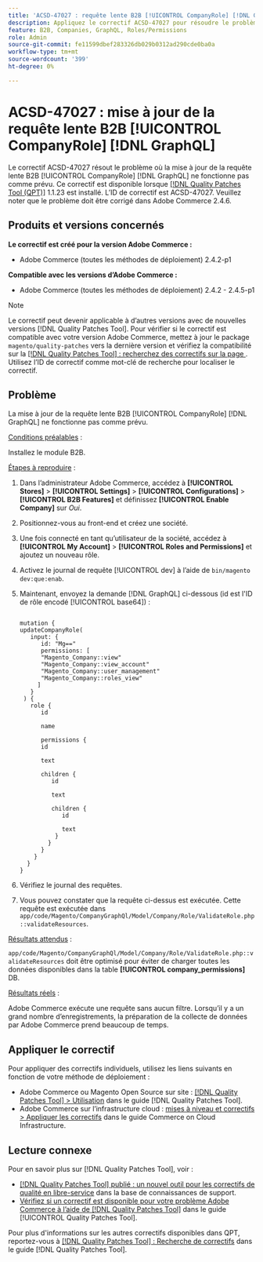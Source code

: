 ```yaml
---
title: 'ACSD-47027 : requête lente B2B [!UICONTROL CompanyRole] [!DNL GraphQL] update'
description: Appliquez le correctif ACSD-47027 pour résoudre le problème Adobe Commerce en cas de mise à jour lente de la requête B2B [!UICONTROL CompanyRole] [!DNL GraphQL] .
feature: B2B, Companies, GraphQL, Roles/Permissions
role: Admin
source-git-commit: fe11599dbef283326db029b0312ad290cde0ba0a
workflow-type: tm+mt
source-wordcount: '399'
ht-degree: 0%

---
```


# ACSD-47027 : mise à jour de la requête lente B2B [!UICONTROL CompanyRole] [!DNL GraphQL]

Le correctif ACSD-47027 résout le problème où la mise à jour de la requête lente B2B [!UICONTROL CompanyRole] [!DNL GraphQL] ne fonctionne pas comme prévu. Ce correctif est disponible lorsque [[!DNL Quality Patches Tool (QPT)]](https://experienceleague.adobe.com/fr/docs/commerce-knowledge-base/kb/announcements/commerce-announcements/magento-quality-patches-released-new-tool-to-self-serve-quality-patches) 1.1.23 est installé. L’ID de correctif est ACSD-47027. Veuillez noter que le problème doit être corrigé dans Adobe Commerce 2.4.6.

## Produits et versions concernés

**Le correctif est créé pour la version Adobe Commerce :**
* Adobe Commerce (toutes les méthodes de déploiement) 2.4.2-p1

**Compatible avec les versions d’Adobe Commerce :**
* Adobe Commerce (toutes les méthodes de déploiement) 2.4.2 - 2.4.5-p1

>[!NOTE]
>
>Le correctif peut devenir applicable à d’autres versions avec de nouvelles versions [!DNL Quality Patches Tool]. Pour vérifier si le correctif est compatible avec votre version Adobe Commerce, mettez à jour le package `magento/quality-patches` vers la dernière version et vérifiez la compatibilité sur la [[!DNL Quality Patches Tool] : recherchez des correctifs sur la page ](https://experienceleague.adobe.com/tools/commerce-quality-patches/index.html?lang=fr). Utilisez l’ID de correctif comme mot-clé de recherche pour localiser le correctif.

## Problème

La mise à jour de la requête lente B2B [!UICONTROL CompanyRole] [!DNL GraphQL] ne fonctionne pas comme prévu.

<u>Conditions préalables</u> :

Installez le module B2B.

<u>Étapes à reproduire</u> :

1. Dans l’administrateur Adobe Commerce, accédez à **[!UICONTROL Stores]** > **[!UICONTROL Settings]** > **[!UICONTROL Configurations]** > **[!UICONTROL B2B Features]** et définissez **[!UICONTROL Enable Company]** sur _Oui_.
1. Positionnez-vous au front-end et créez une société.
1. Une fois connecté en tant qu’utilisateur de la société, accédez à **[!UICONTROL My Account]** > **[!UICONTROL Roles and Permissions]** et ajoutez un nouveau rôle.
1. Activez le journal de requête [!UICONTROL dev] à l’aide de `bin/magento dev:que:enab`.
1. Maintenant, envoyez la demande [!DNL GraphQL] ci-dessous (id est l&#39;ID de rôle encodé [!UICONTROL base64]) :

   <pre><code>
   mutation &lbrace;
   updateCompanyRole(
      input: &lbrace;
         id: "Mg=="
         permissions: &lbrack;
         "Magento_Company::view"
         "Magento_Company::view_account"
         "Magento_Company::user_management"
         "Magento_Company::roles_view"
        &rbrack;
      &rbrace;
    ) &lbrace;
      role &lbrace;
         id

         name

         permissions &lbrace;
         id

         text

         children &lbrace;
            id

            text

            children &lbrace;
               id

               text
             &rbrace;
           &rbrace;
         &rbrace;
       &rbrace;
     &rbrace;
   &rbrace;
   </code></pre>

1. Vérifiez le journal des requêtes.
1. Vous pouvez constater que la requête ci-dessus est exécutée. Cette requête est exécutée dans `app/code/Magento/CompanyGraphQl/Model/Company/Role/ValidateRole.php::validateResources`.

<u>Résultats attendus</u> :

`app/code/Magento/CompanyGraphQl/Model/Company/Role/ValidateRole.php::validateResources` doit être optimisé pour éviter de charger toutes les données disponibles dans la table **[!UICONTROL company_permissions]** DB.

<u>Résultats réels</u> :

Adobe Commerce exécute une requête sans aucun filtre. Lorsqu’il y a un grand nombre d’enregistrements, la préparation de la collecte de données par Adobe Commerce prend beaucoup de temps.

## Appliquer le correctif

Pour appliquer des correctifs individuels, utilisez les liens suivants en fonction de votre méthode de déploiement :

* Adobe Commerce ou Magento Open Source sur site : [[!DNL Quality Patches Tool] > Utilisation](/help/tools/quality-patches-tool/usage.md) dans le guide [!DNL Quality Patches Tool].
* Adobe Commerce sur l’infrastructure cloud : [mises à niveau et correctifs > Appliquer les correctifs](https://experienceleague.adobe.com/docs/commerce-cloud-service/user-guide/develop/upgrade/apply-patches.html?lang=fr) dans le guide Commerce on Cloud Infrastructure. 

## Lecture connexe

Pour en savoir plus sur [!DNL Quality Patches Tool], voir :

* [[!DNL Quality Patches Tool] publié : un nouvel outil pour les correctifs de qualité en libre-service](https://experienceleague.adobe.com/fr/docs/commerce-knowledge-base/kb/announcements/commerce-announcements/magento-quality-patches-released-new-tool-to-self-serve-quality-patches) dans la base de connaissances de support.
* [Vérifiez si un correctif est disponible pour votre problème Adobe Commerce à l’aide de  [!DNL Quality Patches Tool]](/help/tools/quality-patches-tool/patches-available-in-qpt/check-patch-for-magento-issue-with-magento-quality-patches.md) dans le guide [!UICONTROL Quality Patches Tool].


Pour plus d&#39;informations sur les autres correctifs disponibles dans QPT, reportez-vous à [[!DNL Quality Patches Tool] : Recherche de correctifs](https://experienceleague.adobe.com/tools/commerce-quality-patches/index.html?lang=fr) dans le guide [!DNL Quality Patches Tool].
